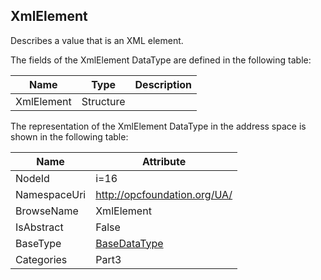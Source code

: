<!-- datatype -->
## XmlElement
Describes a value that is an XML element.  
<!-- end of description -->
The fields of the XmlElement DataType are defined in the following table:  

|Name|Type|Description|
|---|---|---|
|XmlElement|Structure||

The representation of the XmlElement DataType in the address space is shown in the following table:  

|Name|Attribute|
|---|---|
|NodeId|i=16|
|NamespaceUri|http://opcfoundation.org/UA/|
|BrowseName|XmlElement|
|IsAbstract|False|
|BaseType|[BaseDataType](../../../Part3/DataTypes/BaseDataType/readme.md)|
|Categories|Part3|


